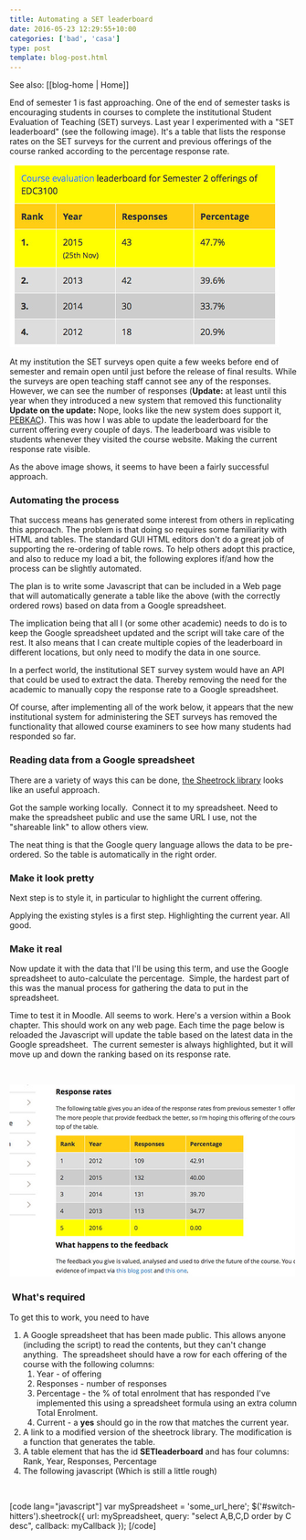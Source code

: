 ```yaml
---
title: Automating a SET leaderboard
date: 2016-05-23 12:29:55+10:00
categories: ['bad', 'casa']
type: post
template: blog-post.html
---
```


See also: [[blog-home | Home]]

End of semester 1 is fast approaching. One of the end of semester tasks is encouraging students in courses to complete the institutional Student Evaluation of Teaching (SET) surveys. Last year I experimented with a "SET leaderboard" (see the following image). It's a table that lists the response rates on the SET surveys for the current and previous offerings of the course ranked according to the percentage response rate.

[![SET leaderboard](images/26576187213_cfc2421145.jpg)](https://www.flickr.com/photos/david_jones/26576187213/in/dateposted-public/ "SET leaderboard")

At my institution the SET surveys open quite a few weeks before end of semester and remain open until just before the release of final results. While the surveys are open teaching staff cannot see any of the responses. However, we can see the number of responses (**Update:** at least until this year when they introduced a new system that removed this functionality **Update on the update:** Nope, looks like the new system does support it, [PEBKAC](/blog2/2016/03/02/pebkac-mental-model-mismatch-and-ict/)). This was how I was able to update the leaderboard for the current offering every couple of days. The leaderboard was visible to students whenever they visited the course website. Making the current response rate visible.

As the above image shows, it seems to have been a fairly successful approach.

### Automating the process

That success means has generated some interest from others in replicating this approach. The problem is that doing so requires some familiarity with HTML and tables. The standard GUI HTML editors don't do a great job of supporting the re-ordering of table rows. To help others adopt this practice, and also to reduce my load a bit, the following explores if/and how the process can be slightly automated.

The plan is to write some Javascript that can be included in a Web page that will automatically generate a table like the above (with the correctly ordered rows) based on data from a Google spreadsheet.

The implication being that all I (or some other academic) needs to do is to keep the Google spreadsheet updated and the script will take care of the rest. It also means that I can create multiple copies of the leaderboard in different locations, but only need to modify the data in one source.

In a perfect world, the institutional SET survey system would have an API that could be used to extract the data. Thereby removing the need for the academic to manually copy the response rate to a Google spreadsheet.

Of course, after implementing all of the work below, it appears that the new institutional system for administering the SET surveys has removed the functionality that allowed course examiners to see how many students had responded so far.

### Reading data from a Google spreadsheet

There are a variety of ways this can be done, [the Sheetrock library](http://chriszarate.github.io/sheetrock/) looks like an useful approach.

Got the sample working locally.  Connect it to my spreadsheet. Need to make the spreadsheet public and use the same URL I use, not the "shareable link" to allow others view.

The neat thing is that the Google query language allows the data to be pre-ordered. So the table is automatically in the right order.

### Make it look pretty

Next step is to style it, in particular to highlight the current offering.

Applying the existing styles is a first step. Highlighting the current year. All good.

### Make it real

Now update it with the data that I'll be using this term, and use the Google spreadsheet to auto-calculate the percentage.  Simple, the hardest part of this was the manual process for gathering the data to put in the spreadsheet.

Time to test it in Moodle. All seems to work. Here's a version within a Book chapter. This should work on any web page. Each time the page below is reloaded the Javascript will update the table based on the latest data in the Google spreadsheet.  The current semester is always highlighted, but it will move up and down the ranking based on its response rate.

 

[![Automated leaderboard](images/27150501886_a908d521b1.jpg)](https://www.flickr.com/photos/david_jones/27150501886/in/dateposted-public/ "Automated leaderboard")

###  What's required

To get this to work, you need to have

1. A Google spreadsheet that has been made public. This allows anyone (including the script) to read the contents, but they can't change anything.  The spreadsheet should have a row for each offering of the course with the following columns:
    1. Year - of offering
    2. Responses - number of responses
    3. Percentage - the % of total enrolment that has responded I've implemented this using a spreadsheet formula using an extra column Total Enrolment.
    4. Current - a **yes** should go in the row that matches the current year.
2. A link to a modified version of the sheetrock library. The modification is a function that generates the table.
3. A table element that has the id **SETleaderboard** and has four columns: Rank, Year, Responses, Percentage
4. The following javascript (Which is still a little rough)

 

\[code lang="javascript"\] var mySpreadsheet = 'some\_url\_here'; $('#switch-hitters').sheetrock({ url: mySpreadsheet, query: &quot;select A,B,C,D order by C desc&quot;, callback: myCallback }); \[/code\]